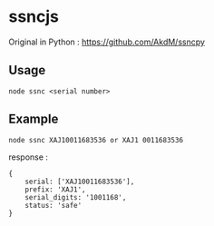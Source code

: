 # ssncjs

Original in Python : https://github.com/AkdM/ssncpy

## Usage
```
node ssnc <serial number>
```

## Example
```
node ssnc XAJ10011683536 or XAJ1 0011683536
```

response :
```
{
    serial: ['XAJ10011683536'],
    prefix: 'XAJ1',
    serial_digits: '1001168',
    status: 'safe'
}
```